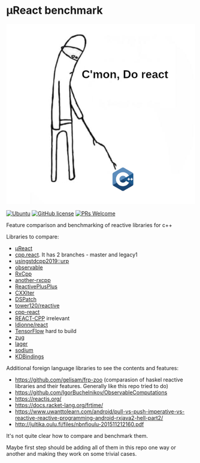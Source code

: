 # µReact benchmark

<p align="center"><img src="support/data/logo/do_react_cpp.png"></p>

[![Ubuntu](https://github.com/YarikTH/ureact_benchmark/actions/workflows/ubuntu.yml/badge.svg)](https://github.com/YarikTH/ureact_benchmark/actions/workflows/ubuntu.yml)
[![GitHub license](https://img.shields.io/badge/license-MIT-blue.svg)](https://raw.githubusercontent.com/YarikTH/ureact_benchmark/main/LICENSE.MIT)
[![PRs Welcome](https://img.shields.io/badge/PRs-welcome-brightgreen.svg)](.)

Feature comparison and benchmarking of reactive libraries for c++

Libraries to compare:

* [µReact](https://github.com/YarikTH/ureact)
* [cpp.react](https://github.com/snakster/cpp.react). It has 2 branches - master and legacy1
* [usingstdcpp2019::urp](https://github.com/joaquintides/usingstdcpp2019)
* [observable](https://github.com/ddinu/observable)
* [RxCpp](https://github.com/ReactiveX/RxCpp)
* [another-rxcpp](https://github.com/CODIANZ/another-rxcpp)
* [ReactivePlusPlus](https://github.com/victimsnino/ReactivePlusPlus)
* [CXXIter](https://github.com/seijikun/CXXIter)
* [DSPatch](https://github.com/cross-platform/dspatch)
* [tower120/reactive](https://github.com/tower120/reactive)
* [cpp-react](https://github.com/edvorg/cpp-react)
* [REACT-CPP](https://github.com/CopernicaMarketingSoftware/REACT-CPP) irrelevant
* [ldionne/react](https://github.com/ldionne/react)
* [TensorFlow](https://github.com/tensorflow/tensorflow) hard to build
* [zug](https://github.com/arximboldi/zug)
* [lager](https://github.com/arximboldi/lager)
* [sodium](https://github.com/SodiumFRP/sodium)
* [KDBindings](https://github.com/KDAB/KDBindings)


Additional foreign language libraries to see the contents and features:

* https://github.com/gelisam/frp-zoo (comparasion of haskel reactive libraries and their features. Generally like this repo tried to do)
* https://github.com/IgorBuchelnikov/ObservableComputations
* https://reactjs.org/
* https://docs.racket-lang.org/frtime/
* https://www.uwanttolearn.com/android/pull-vs-push-imperative-vs-reactive-reactive-programming-android-rxjava2-hell-part2/
* http://jultika.oulu.fi/files/nbnfioulu-201511212160.pdf

It's not quite clear how to compare and benchmark them.

Maybe first step should be adding all of them in this repo one way or another and making they work on some trivial cases.
